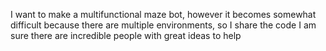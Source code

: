I want to make a multifunctional maze bot, however it becomes somewhat difficult because there are multiple environments, so I share the code I am sure there are incredible people with great ideas to help
